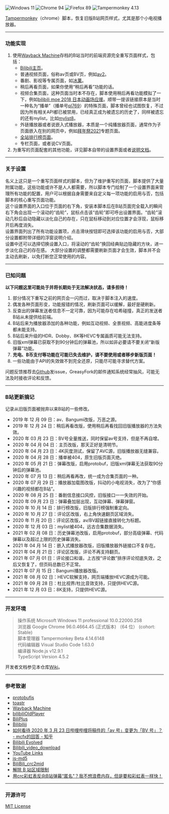 ![Windows 11](https://img.shields.io/badge/Microsoft_Windows_11-pass-green.svg?longCache=true) ![Chrome 94](https://img.shields.io/badge/Google_Chrome_96-pass-green.svg?longCache=true) ![Firefox 89](https://img.shields.io/badge/Mozilla_Firefox_89-pass-green.svg?longCache=true) ![Tampermonkey 4.13](https://img.shields.io/badge/Tampermonkey_4.14-pass-green.svg?longCache=true)

[Tampermonkey](https://www.tampermonkey.net/)（chrome）脚本，恢复旧版B站网页样式，尤其是那个小电视播放器。  


---
### 功能实现
1. 使用[Wayback Machine](https://archive.org/web/)存档的B站当时的前端资源完全重写页面样式，包括：
   - [Bilibili主页](https://www.bilibili.com)。
   - 普通视频页面，俗称av页或BV页，例如[av2](https://www.bilibili.com/video/av2)。
   - 番剧、影视等专属页面，如[冰菓](https://www.bilibili.com/bangumi/play/ss3398/)。
   - 稍后再看页面，如果你使用“稍后再看”功能的话。
   - 视频合集页面，这种页面当时本不存在，脚本使用稍后再看功能模拟了一下，例如[bilibili moe 2018 日本动画场应援](https://www.bilibili.com/medialist/play/ml182603655)。顺带一提该链接原本是当时一种名为“播单”（播单号[pl769](https://www.bilibili.com/playlist/video/pl769)）的特殊页面，脚本曾经也试图恢复，不过因为所有相关API都已被禁用，已经真正成为被遗忘的历史了，同样被遗忘的还有mylist，比如[mylist8](https://www.bilibili.com/mylist8 "缘之空")。
   - 外链播放器或者说嵌入式播放器，本质是一个纯播放器页面，通常作为子页面嵌入在别的网页中，例如[拜年祭2021](https://www.bilibili.com/festival/2021bnj)专题页面。
   - [全站排行榜页面](https://www.bilibili.com/ranking)。
   - 专栏页面，或者说CV页面。
2. 为重写的页面配套的其他功能，详见脚本自带的设置界面或者[说明文档](https://github.com/MotooriKashin/Bilibili-Old/tree/master/doc/opinion.md)。

---
### 关于设置
名义上这只是一个重写页面样式的脚本，但为了维护重写的页面，脚本提供了大量附属功能，这些功能或许不是人人都需要，所以脚本专门绘制了一个设置界面来管理所有功能的配置，用户可以根据自身需要来自定义每一项功能的启用与否，包括脚本的核心重写页面功能。  
这个设置界面的入口位于页面的右下角，安装本脚本后在B站页面完全载入的瞬间右下角会出现一个滚动的“齿轮”，鼠标点击该“齿轮”即可呼出设置界面。“齿轮”滚动几秒后自动隐藏以淡化自己的存在，只在鼠标移动到对应位置才会浮现，鼠标移开后再度消失。  
设置界面列出了所有功能设置项，点击滑块按钮即可选择该功能的启用与否，大部分设置都附带详细的浮窗说明介绍。  
设置中还可以选择切换设置入口，将滚动的“齿轮”换回经典贴边隐藏的方块，进一步淡化自己的存在感。
大部分设置的调整都需要刷新页面才会生效，脚本并不会主动去刷新，以免打断您正常使用的内容。

---
### 已知问题
**以下问题这里可能处于并将长期处于无法解决状态，请多担待！**
1. 部分情况下重写之前的网页会一闪而过，取决于脚本注入的速度。
2. 偶发各种页面形变，功能报错的情况，刷新页面可以缓解，最好是硬刷新。
3. 反查出的弹幕发送者信息不一定可靠，因为可能存在哈希碰撞，真正的发送者B站从未提供给前端。
4. B站后来为播放器添加的各种功能，例如互动视频、全景视频、高能进度条等都未能支持。
5. B站后来升级的HDR、Dobby、8K等HEVC专属画质可能无法支持。
6. 旧版xml弹幕已获取不到90分钟后的弹幕池，所以如非必要请不要关闭“新版弹幕”功能。
7. **充电、B币支付等功能在可能已失去维护，请不要使用或者移步新版页面！**
8. 一些功能由于API的失效做不到完全还原，只能尽可能寻求替代方案。

问题反馈推荐去[Github](https://github.com/MotooriKashin/Bilibili-Old)发issue，GreasyFork的邮件通知系统经常抽风，可能无法及时接收评论和反馈。

---
### B站更新摘记  
记录从旧版页面被抛弃以来B站的一些修改。
- 2019 年 12 月 09 日：av、Bangumi改版，万恶之源。
- 2019 年 12 月 24 日：稍后再看改版，使用稍后再看找回旧版播放器的方法失效。
- 2020 年 03 月 23 日：BV号全量推送，同时保留av号支持，但是不再自增。
- 2020 年 04 月 04 日：主页改版，那天正好是清明节。
- 2020 年 04 月 23 日：4K灰度测试，保留了AVC源，旧版播放器无缝兼容。
- 2020 年 04 月 28 日：播单被404，原生旧版页面灭绝。
- 2020 年 05 月 21 日：弹幕改版，启用protobuf，旧版xml弹幕无法获取90分钟后的弹幕池。
- 2020 年 07 月 13 日：稍后再看再改，统一成为合集页面的一种。
- 2020 年 07 月 29 日：播放器加载图改版，抖动的小电视消失，改为了“你感兴趣的视频都在B站”。
- 2020 年 08 月 25 日：番剧信息接口风控，旧版接口一一失效的开始。
- 2020 年 09 月 23 日：弹幕叠加层出现，互动弹幕、弹幕弹窗。
- 2020 年 10 月 14 日：排行榜改版，旧版排行榜强制重定向。
- 2020 年 10 月 27 日：评论区改版，右上角快速翻页区域消失。
- 2020 年 11 月 20 日：评论区改版，av/BV超链接直接转化为标题。
- 2020 年 12 月 03 日：mylist被404，远古合集数据消失。
- 2021 年 02 月 08 日：历史弹幕池改版，启用protobuf，部分高级弹幕、代码弹幕以及超过上限的历史弹幕消失。
- 2021 年 04 月 14 日：嵌入式播放器改版，旧版播放器外链接口不复存在。
- 2021 年 04 月 21 日：评论区改版，评论不再支持翻页。
- 2021 年 07 月 01 日：评论接口和谐，上古按“评论数”排序评论彻底失效，之后又恢复了，但页码总数已不正常。
- 2021 年 07 月 15 日：Bangumi播放器改版。
- 2021 年 08 月 02 日：HEVC软解支持，网页端播放HEVC源成为可能。
- 2021 年 09 月 28 日：杜比视界/杜比音效支持，只提供HEVC源。
- 2021 年 12 月 03 日：8K支持，只提供HEVC源。

---
### 开发环境
> 
> 操作系统        Microsoft Windows 11 professional 10.0.22000.258  
> 浏览器          Google Chrome 96.0.4664.45 (正式版本) （64 位） (cohort: Stable)  
> 脚本管理器      Tampermonkey Beta 4.14.6148  
> 代码编辑器      Visual Studio Code 1.63.0  
> 编译器          Node.js v12.9.1  
>                TypeScript Version 4.5.2  
>

开发者文档参见本仓库[Wiki](https://github.com/MotooriKashin/Bilibili-Old/wiki/%E5%BC%80%E5%8F%91%E8%80%85%E6%96%87%E6%A1%A3)。

---
### 参考致谢
- [protobufjs](https://github.com/protobufjs/protobuf.js)
- [toastr](https://github.com/CodeSeven/toastr/)
- [Wayback Machine](https://archive.org/web/)
- [bilibiliOldPlayer](https://github.com/indefined/UserScripts)
- [BiliPlus](https://www.biliplus.com/)
- [Bilibilijj](https://www.jijidown.com/)
- [如何看待 2020 年 3 月 23 日哔哩哔哩将稿件的「av 号」变更为「BV 号」？ - mcfx的回答 - 知乎](https://www.zhihu.com/question/381784377/answer/1099438784)
- [Bilibili Evolved](https://github.com/the1812/Bilibili-Evolved)
- [Bilibili\_video\_download](https://github.com/Henryhaohao/Bilibili_video_download)
- [YouTube Links](https://greasyfork.org/zh-CN/scripts/5566)
- [js-md5](https://github.com/emn178/js-md5)
- [BiliBili_crc2mid](https://github.com/esterTion/BiliBili_crc2mid)
- [解除 B 站区域限制](https://greasyfork.org/scripts/25718)
- [用crc彩虹表反向B站弹幕“匿名”？我不想浪费内存，但是要和彩虹表一样快！](https://moepus.oicp.net/2016/11/27/crccrack/)

--- 
### 开源许可
[MIT License](https://opensource.org/licenses/MIT)
